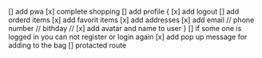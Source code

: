 [] add pwa
[x] complete shopping
[] add profile {
[x] add logout
[] add orderd items
[x] add favorit items
[x] add addresses
[x] add email // phone number // bithday //
[x] add avatar and name to user
}
[] if some one is logged in you can not register or login again
[x] add pop up message for adding to the bag
[] protacted route
